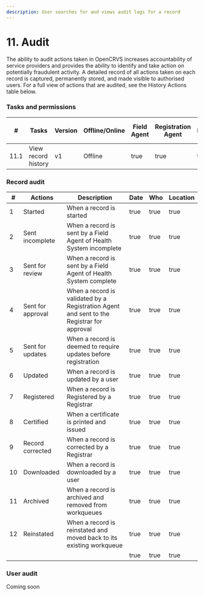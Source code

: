 ```yaml
---
description: User searches for and views audit logs for a record
---
```


# 11. Audit

The ability to audit actions taken in OpenCRVS increases accountability of service providers and provides the ability to identify and take action on potentially fraudulent activity. A detailed record of all actions taken on each record is captured, permanently stored, and made visible to authorised users. For a full view of actions that are audited, see the History Actions table below.

### Tasks and permissions

<table><thead><tr><th>#</th><th>Tasks</th><th>Version</th><th>Offline/Online</th><th data-type="checkbox">Field Agent</th><th data-type="checkbox">Registration Agent</th><th data-type="checkbox">Registrar</th><th data-type="checkbox">National Registrar</th><th data-type="checkbox">Performance Manager</th><th data-type="checkbox">Local System Admin</th><th data-type="checkbox">National System Admin</th></tr></thead><tbody><tr><td>11.1</td><td>View record history</td><td>v1</td><td>Offline</td><td>true</td><td>true</td><td>true</td><td>true</td><td>false</td><td>false</td><td>false</td></tr></tbody></table>

### Record audit

<table><thead><tr><th>#</th><th>Actions</th><th>Description</th><th data-type="checkbox">Date</th><th data-type="checkbox">Who</th><th data-type="checkbox">Location</th></tr></thead><tbody><tr><td>1</td><td>Started</td><td>When a record is started</td><td>true</td><td>true</td><td>true</td></tr><tr><td>2</td><td>Sent incomplete</td><td>When a record is sent by a Field Agent of Health System incomplete</td><td>true</td><td>true</td><td>true</td></tr><tr><td>3</td><td>Sent for review</td><td>When a record is sent by a Field Agent of Health System complete</td><td>true</td><td>true</td><td>true</td></tr><tr><td>4</td><td>Sent for approval</td><td>When a record is validated by a Registration Agent and sent to the Registrar for approval</td><td>true</td><td>true</td><td>true</td></tr><tr><td>5</td><td>Sent for updates</td><td>When a record is deemed to require updates before registration</td><td>true</td><td>true</td><td>true</td></tr><tr><td>6</td><td>Updated</td><td>When a record is updated by a user</td><td>true</td><td>true</td><td>true</td></tr><tr><td>7</td><td>Registered</td><td>When a record is Registered by a Registrar</td><td>true</td><td>true</td><td>true</td></tr><tr><td>8</td><td>Certified</td><td>When a certificate is printed and issued </td><td>true</td><td>true</td><td>true</td></tr><tr><td>9</td><td>Record corrected</td><td>When a record is corrected by a Registrar</td><td>true</td><td>true</td><td>true</td></tr><tr><td>10</td><td>Downloaded</td><td>When a record is downloaded by a user</td><td>true</td><td>true</td><td>true</td></tr><tr><td>11</td><td>Archived</td><td>When a record is archived and removed from workqueues</td><td>true</td><td>true</td><td>true</td></tr><tr><td>12</td><td>Reinstated</td><td>When a record is reinstated and moved back to its existing workqueue</td><td>true</td><td>true</td><td>true</td></tr><tr><td></td><td></td><td></td><td>true</td><td>true</td><td>true</td></tr></tbody></table>

### User audit

Coming soon

